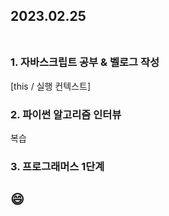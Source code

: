 ## 2023.02.25<br/><br/>

### 1. 자바스크립트 공부 & 벨로그 작성
[this / 실행 컨텍스트]

### 2. 파이썬 알고리즘 인터뷰
복습

### 3. 프로그래머스 1단계


## 😄